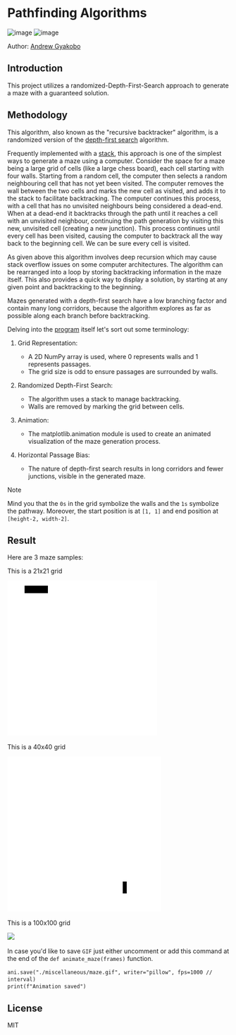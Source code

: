 # Pathfinding Algorithms 

![image](https://img.shields.io/badge/Python-FFD43B?style=for-the-badge&logo=python&logoColor=blue)
![image](https://img.shields.io/badge/windows%20terminal-4D4D4D?style=for-the-badge&logo=windows%20terminal&logoColor=white)

Author: [Andrew Gyakobo](https://github.com/Gyakobo)


## Introduction

This project utilizes a randomized-Depth-First-Search approach to generate a maze with a guaranteed solution. 

## Methodology

This algorithm, also known as the "recursive backtracker" algorithm, is a randomized version of the [depth-first search](https://en.wikipedia.org/wiki/Depth-first_search) algorithm.

Frequently implemented with a [stack](https://en.wikipedia.org/wiki/Stack_(abstract_data_type)), this approach is one of the simplest ways to generate a maze using a computer. Consider the space for a maze being a large grid of cells (like a large chess board), each cell starting with four walls. Starting from a random cell, the computer then selects a random neighbouring cell that has not yet been visited. The computer removes the wall between the two cells and marks the new cell as visited, and adds it to the stack to facilitate backtracking. The computer continues this process, with a cell that has no unvisited neighbours being considered a dead-end. When at a dead-end it backtracks through the path until it reaches a cell with an unvisited neighbour, continuing the path generation by visiting this new, unvisited cell (creating a new junction). This process continues until every cell has been visited, causing the computer to backtrack all the way back to the beginning cell. We can be sure every cell is visited.

As given above this algorithm involves deep recursion which may cause stack overflow issues on some computer architectures. The algorithm can be rearranged into a loop by storing backtracking information in the maze itself. This also provides a quick way to display a solution, by starting at any given point and backtracking to the beginning.

Mazes generated with a depth-first search have a low branching factor and contain many long corridors, because the algorithm explores as far as possible along each branch before backtracking.

Delving into the [program](./main.py) itself let's sort out some terminology:

1. Grid Representation:

    * A 2D NumPy array is used, where 0 represents walls and 1 represents passages.
    * The grid size is odd to ensure passages are surrounded by walls.

2. Randomized Depth-First Search:

    * The algorithm uses a stack to manage backtracking.
    * Walls are removed by marking the grid between cells.

3. Animation:

    * The matplotlib.animation module is used to create an animated visualization of the maze generation process.

4. Horizontal Passage Bias:

    * The nature of depth-first search results in long corridors and fewer junctions, visible in the generated maze.

>[!NOTE]
>Mind you that the `0s` in the grid symbolize the walls and the `1s` symbolize the pathway. Moreover, the start position is at `[1, 1]` and end position at `[height-2, width-2]`. 

## Result

Here are 3 maze samples:

This is a 21x21 grid

<img src="./miscellaneous/maze-generation.gif">

This is a 40x40 grid

<img src="./miscellaneous/maze-generation-2.gif">

This is a 100x100 grid

<img src="./miscellaneous/maze-generation-3.gif">

In case you'd like to save `GIF` just either uncomment or add this command at the end of the `def animate_maze(frames)` function.

```python3 
ani.save("./miscellaneous/maze.gif", writer="pillow", fps=1000 // interval) 
print(f"Animation saved")
```

## License
MIT